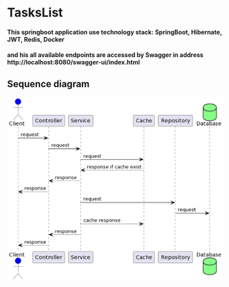 # TasksList
#### This springboot application use technology stack: SpringBoot, Hibernate, JWT, Redis, Docker
#### and his all available endpoints are accessed by Swagger in address http://localhost:8080/swagger-ui/index.html

## Sequence diagram

![Sequence diagram](docs/uml_sequence.png)